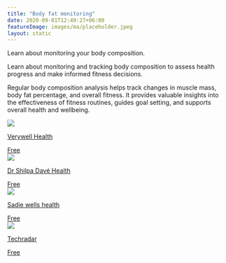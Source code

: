 ```yaml
---
title: "Body fat monitoring"
date: 2020-09-01T12:49:27+06:00
featureImage: images/ma/placeholder.jpeg
layout: static
---
```


Learn about monitoring your body composition.

Learn about monitoring and tracking body composition to assess health progress and make informed fitness decisions.

Regular body composition analysis helps track changes in muscle mass, body fat percentage, and overall fitness. It provides valuable insights into the effectiveness of fitness routines, guides goal setting, and supports overall health and wellbeing.

<a class="ma-link" href="https://www.verywellhealth.com/body-composition-5509458"><div class="ma-card"><div class="ma-icon"><img src ="/images/icon-check.png"/></div><div class="ma-name"><p>Verywell Health</p></div><div class="ma-paid-text"><span>Free</span></div></div></a><a class="ma-link" href="https://www.privategp.org/blog/what-body-composition-analysis-and-why-it-important"><div class="ma-card"><div class="ma-icon"><img src ="/images/icon-check.png"/></div><div class="ma-name"><p>Dr Shilpa Davé Health</p></div><div class="ma-paid-text"><span>Free </span></div></div></a><a class="ma-link" href="https://sadiewellshealth.com/what-is-body-composition-analysis/"><div class="ma-card"><div class="ma-icon"><img src ="/images/icon-check.png"/></div><div class="ma-name"><p>Sadie wells health</p></div><div class="ma-paid-text"><span>Free </span></div></div></a><a class="ma-link" href="https://www.techradar.com/best/best-smart-scales"><div class="ma-card"><div class="ma-icon"><img src ="/images/icon-check.png"/></div><div class="ma-name"><p>Techradar</p></div><div class="ma-paid-text"><span>Free</span></div></div></a>  

<br/><br/>






